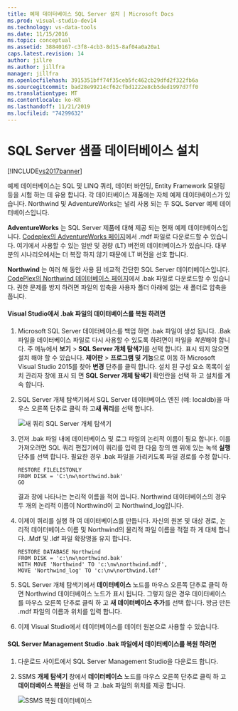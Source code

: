 ```yaml
---
title: 예제 데이터베이스 SQL Server 설치 | Microsoft Docs
ms.prod: visual-studio-dev14
ms.technology: vs-data-tools
ms.date: 11/15/2016
ms.topic: conceptual
ms.assetid: 38840167-c3f8-4cb3-8d15-8af04a0a20a1
caps.latest.revision: 14
author: jillre
ms.author: jillfra
manager: jillfra
ms.openlocfilehash: 3915351bff74f35ceb5fc462cb29dfd2f322fb6a
ms.sourcegitcommit: bad28e99214cf62cfbd1222e8cb5ded1997d7ff0
ms.translationtype: MT
ms.contentlocale: ko-KR
ms.lasthandoff: 11/21/2019
ms.locfileid: "74299632"
---
```

# <a name="install-sql-server-sample-databases"></a>SQL Server 샘플 데이터베이스 설치
[!INCLUDE[vs2017banner](../includes/vs2017banner.md)]

예제 데이터베이스는 SQL 및 LINQ 쿼리, 데이터 바인딩, Entity Framework 모델링 등을 시험 하는 데 유용 합니다.  각 데이터베이스 제품에는 자체 예제 데이터베이스가 있습니다. Northwind 및 AdventureWorks는 널리 사용 되는 두 SQL Server 예제 데이터베이스입니다.

 **AdventureWorks** 는 SQL Server 제품에 대해 제공 되는 현재 예제 데이터베이스입니다. [Codeplex의 AdventureWorks 페이지](https://archive.codeplex.com/?p=msftdbprodsamples)에서 .mdf 파일로 다운로드할 수 있습니다. 여기에서 사용할 수 있는 일반 및 경량 (LT) 버전의 데이터베이스가 있습니다. 대부분의 시나리오에서는 더 복잡 하지 않기 때문에 LT 버전을 선호 합니다.

 **Northwind** 는 여러 해 동안 사용 된 비교적 간단한 SQL Server 데이터베이스입니다. [CodePlex의 Northwind 데이터베이스 페이지](https://northwinddatabase.codeplex.com/)에서 .bak 파일로 다운로드할 수 있습니다. 권한 문제를 방지 하려면 파일의 압축을 사용자 폴더 아래에 없는 새 폴더로 압축을 풉니다.

#### <a name="to-restore-a-database-from-a-bak-file-in-visual-studio"></a>Visual Studio에서 .bak 파일의 데이터베이스를 복원 하려면

1. Microsoft SQL Server 데이터베이스를 백업 하면 .bak 파일이 생성 됩니다. .Bak 파일을 데이터베이스 파일로 다시 사용할 수 있도록 하려면이 파일을 *복원*해야 합니다. 주 메뉴에서 **보기** > **SQL Server 개체 탐색기**를 선택 합니다. 표시 되지 않으면 설치 해야 할 수 있습니다. **제어판** > **프로그램 및 기능**으로 이동 하 Microsoft Visual Studio 2015를 찾아 **변경** 단추를 클릭 합니다. 설치 된 구성 요소 목록이 설치 관리자 창에 표시 되 면 **SQL Server 개체 탐색기** 확인란을 선택 하 고 설치를 계속 합니다.

2. SQL Server 개체 탐색기에서 SQL Server 데이터베이스 엔진 (예: localdb)을 마우스 오른쪽 단추로 클릭 하 고**새 쿼리**를 선택 합니다.

     ![새 쿼리 SQL Server 개체 탐색기](../data-tools/media/raddata-sql-server-object-explorer-new-query.png "raddata SQL Server 개체 탐색기 새 쿼리")

3. 먼저 .bak 파일 내에 데이터베이스 및 로그 파일의 논리적 이름이 필요 합니다. 이를 가져오려면 SQL 쿼리 편집기에이 쿼리를 입력 한 다음 창의 맨 위에 있는 녹색 **실행** 단추를 선택 합니다. 필요한 경우 .bak 파일을 가리키도록 파일 경로를 수정 합니다.

    ```
    RESTORE FILELISTONLY
    FROM DISK = 'C:\nw\northwind.bak'
    GO
    ```

     결과 창에 나타나는 논리적 이름을 적어 씁니다.  Northwind 데이터베이스의 경우 두 개의 논리적 이름이 Northwind이 고 Northwind_log입니다.

4. 이제이 쿼리를 실행 하 여 데이터베이스를 만듭니다. 자신의 원본 및 대상 경로, 논리적 데이터베이스 이름 및 Northwind의 물리적 파일 이름을 적절 하 게 대체 합니다. .Mdf 및 .ldf 파일 확장명을 유지 합니다.

    ```
    RESTORE DATABASE Northwind
    FROM DISK = 'c:\nw\northwind.bak'
    WITH MOVE 'Northwind' TO 'c:\nw\northwind.mdf',
    MOVE 'Northwind_log' TO 'c:\nw\northwind.ldf'
    ```

5. SQL Server 개체 탐색기에서 **데이터베이스** 노드를 마우스 오른쪽 단추로 클릭 하면 Northwind 데이터베이스 노드가 표시 됩니다. 그렇지 않은 경우 데이터베이스를 마우스 오른쪽 단추로 클릭 하 고 **새 데이터베이스 추가**를 선택 합니다. 방금 만든 .mdf 파일의 이름과 위치를 입력 합니다.

6. 이제 Visual Studio에서 데이터베이스를 데이터 원본으로 사용할 수 있습니다.

#### <a name="to-restore-a-database-from-a-bak-file-in-sql-server-management-studio"></a>SQL Server Management Studio .bak 파일에서 데이터베이스를 복원 하려면

1. 다운로드 사이트에서 SQL Server Management Studio을 다운로드 합니다.

2. SSMS **개체 탐색기** 창에서 **데이터베이스** 노드를 마우스 오른쪽 단추로 클릭 하 고**데이터베이스 복원**을 선택 하 고 .bak 파일의 위치를 제공 합니다.

     ![SSMS 복원 데이터베이스](../data-tools/media/raddata-ssms-restore-database.png "raddata SSMS 복원 데이터베이스")

